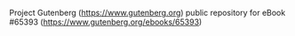 Project Gutenberg (https://www.gutenberg.org) public repository for
eBook #65393 (https://www.gutenberg.org/ebooks/65393)
